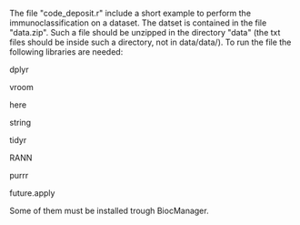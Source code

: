 The file "code_deposit.r" include a short example to perform the immunoclassification on a dataset.
The datset is contained in the file "data.zip".  Such a file should be unzipped in the directory "data" (the txt files should be inside such a directory, not in data/data/).
To run the file the following libraries are needed:

dplyr

vroom

here

string

tidyr

RANN

purrr

future.apply

Some of them must be installed trough BiocManager.

